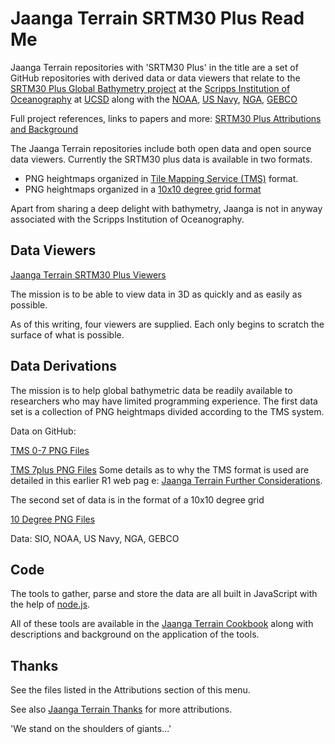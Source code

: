 Jaanga Terrain SRTM30 Plus Read Me
===

<span style=display:none; >[View as web page]( http://jaanga.github.io/terrain-srtm30-plus-r2/terrain-srtm30-plus.html "view the files as apps." ) <input value="<< You are here" size=15 style="font:bold 11pt monospace;border-width:0;" ></span>  

Jaanga Terrain repositories with 'SRTM30 Plus' in the title are a set of GitHub repositories with derived data or data viewers 
that relate to the [SRTM30 Plus Global Bathymetry project]( http://topex.ucsd.edu/WWW_html/srtm30_plus.html ) at the [Scripps Institution of Oceanography]( http://en.wikipedia.org/wiki/Scripps_Institution_of_Oceanography ) 
at [UCSD]( https://scripps.ucsd.edu/ ) along with the [NOAA]( http://www.noaa.gov/ ), [US Navy]( https://www.navy.com ), [NGA]( https://www.nga.mil/ ), [GEBCO]( http://www.gebco.net/ )

Full project references, links to papers and more: [SRTM30 Plus Attributions and Background]( http://jaanga.github.io/terrain-srtm30-plus-r2/terrain-srtm30-plus.html#attributions-background.md# )

The Jaanga Terrain repositories include both open data and open source data viewers. 
Currently the SRTM30 plus data is available in two formats.

* PNG heightmaps organized in [Tile Mapping Service (TMS)]( http://en.wikipedia.org/wiki/Tile_Map_Service ) format.
* PNG heightmaps organized in a [10x10 degree grid format]( https://github.com/jaanga/terrain-srtm30-plus-data-10degree )

Apart from sharing a deep delight with bathymetry, Jaanga is not in anyway associated with the Scripps Institution of Oceanography.


## Data Viewers

[Jaanga Terrain SRTM30 Plus Viewers]( http://jaanga.github.io/terrain-srtm30-plus-viewers/terrain-srtm30-plus-viewers.html ) 

The mission is to be able to view data in 3D as quickly and as easily as possible.

As of this writing, four viewers are supplied. Each only begins to scratch the surface of what is possible.

## Data Derivations

The mission is to help global bathymetric data be readily available to researchers who may have limited programming experience.
The first data set is a collection of PNG heightmaps divided according to the TMS system. 

Data on GitHub:

[TMS 0-7 PNG Files]( https://github.com/jaanga/terrain-srtm30-plus-data-tms-1-7 )

[TMS 7plus PNG Files]( https://github.com/jaanga/terrain-srtm30-plus-data-tms-7plus )
Some details as to why the TMS format is used are detailed in this earlier R1 web pag
e:
[Jaanga Terrain Further Considerations]( http://jaanga.github.io/terrain/readme-reader.html#further-considerations.md ).

The second set of data is in the format of a 10x10 degree grid

[10 Degree PNG Files]( https://github.com/jaanga/terrain-srtm30-plus-data-10degree )

Data: SIO, NOAA, US Navy, NGA, GEBCO

## Code

The tools to gather, parse and store the data are all built in JavaScript with the help of [node.js]( http://nodejs.org ).

All of these tools are available in the [Jaanga Terrain Cookbook]( http://jaanga.github.io/terrain-r2/terrain.html#./cookbook/readme.md# ) along with descriptions and background on the application of the tools. 

## Thanks

See the files listed in the Attributions section of this menu.

See also [Jaanga Terrain Thanks]( http://jaanga.github.io/terrain-r2/terrain.html#thanks.md# ) for more attributions.

'We stand on the shoulders of giants...'



